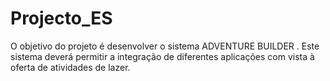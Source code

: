 # Projecto_ES

O objetivo do projeto é desenvolver o sistema ADVENTURE BUILDER . Este sistema deverá permitir a integração de diferentes aplicações com vista à oferta de atividades de lazer.
